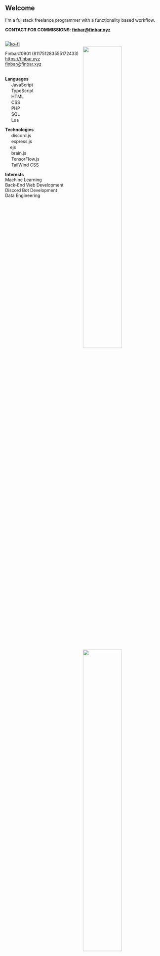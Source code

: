 ## Welcome

I'm a fullstack freelance programmer with a functionality based workflow.

**CONTACT FOR COMMISSIONS: finbar@finbar.xyz**

##
[![ko-fi](https://ko-fi.com/img/githubbutton_sm.svg)](https://ko-fi.com/K3K47LTWF)
<br>
<img width="50%" align="right" src="https://github-readme-stats.vercel.app/api?username=OneAndonlyFinbar&theme=dark&include_all_commits=true&count_private=true">
<img width="50%" align="right" src="https://github-readme-stats.vercel.app/api/top-langs/?username=OneAndonlyFinbar&theme=dark&layout=compact&count_private=true&langs_count=10">

Finbar#0901 (811751283555172433)<br>
https://finbar.xyz<br>
finbar@finbar.xyz<br>

<br>**Languages**<br>
<img src="https://cdn.jsdelivr.net/npm/programming-languages-logos/src/javascript/javascript.png" height="16"> JavaScript<br>
<img src="https://cdn.jsdelivr.net/npm/programming-languages-logos/src/typescript/typescript.png" height="16"> TypeScript<br>
<img src="https://cdn.jsdelivr.net/npm/programming-languages-logos/src/html/html.png" height="16"> HTML<br>
<img src="https://cdn.jsdelivr.net/npm/programming-languages-logos/src/css/css.png" height="16"> CSS<br>
<img src="https://cdn.jsdelivr.net/npm/programming-languages-logos/src/php/php.png" height="16"> PHP<br>
<img src="https://cdn.jsdelivr.net/gh/devicons/devicon/icons/mysql/mysql-original-wordmark.svg" height="16"> SQL<br>
<img src="https://cdn.jsdelivr.net/npm/programming-languages-logos@0.0.3/src/lua/lua.png" height="16"> Lua<br>

**Technologies**<br>
<img src="https://discord.js.org/static/djs_logo.png" height="16"> discord.js<br>
<img src="https://w7.pngwing.com/pngs/925/447/png-transparent-express-js-node-js-javascript-mongodb-node-js-text-trademark-logo.png" height="16"> express.js<br>
<img src="https://ejspr.com/app/uploads/2021/03/EJS-Monogram_Grass-Green_High-Res.png" height="16">ejs<br>
<img src="https://brain.js.org/img/logo.svg" height="16"> brain.js<br>
<img src="https://codelabs.developers.google.com/static/codelabs/tensorflowjs-object-detection/img/1aee0ede85885520.png" height="16"> TensorFlow.js<br>
<img src="https://tailwindcss.com/_next/static/media/social-square.b622e290e82093c36cca57092ffe494f.jpg" height="16"> TailWind CSS<br>

**Interests**<br>
Machine Learning<br>
Back-End Web Development<br>
Discord Bot Development<br>
Data Engineering<br>
